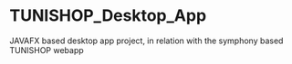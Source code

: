 # TUNISHOP_Desktop_App
JAVAFX based desktop app project, in relation with the symphony based TUNISHOP webapp
